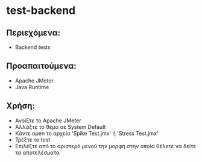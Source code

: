 # test-backend

## Περιεχόμενα:
- Backend tests

## Προαπαιτούμενα:
- Apache JMeter
- Java Runtime

## Χρήση:
- Ανοίξτε το Apache JMeter
- Αλλάξτε το θέμα σε System Default
- Κάντε open το αρχείο 'Spike Test.jmx' ή 'Stress Test.jmx'
- Τρέξτε το test
- Επιλέξτε από το αριστερό μενού την μορφή στην οποία θέλετε να δείτε τα αποτελέσματα
